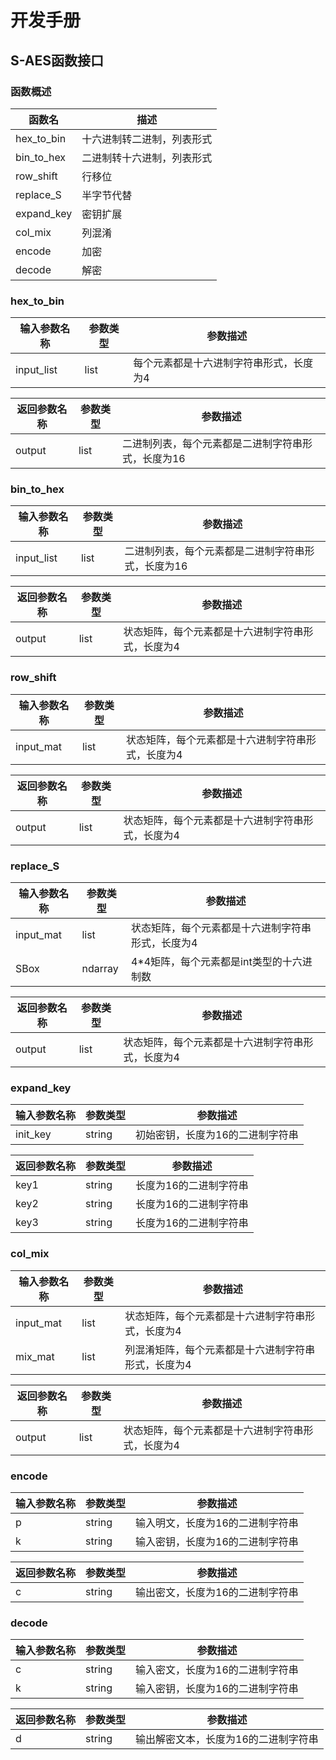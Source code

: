# 开发手册

## S-AES函数接口

### 函数概述

| 函数名     | 描述                       |
| ---------- | -------------------------- |
| hex_to_bin | 十六进制转二进制，列表形式 |
| bin_to_hex | 二进制转十六进制，列表形式 |
| row_shift  | 行移位                     |
| replace_S  | 半字节代替                 |
| expand_key | 密钥扩展                   |
| col_mix    | 列混淆                     |
| encode     | 加密                       |
| decode     | 解密                       |

### hex_to_bin

| 输入参数名称 | 参数类型 | 参数描述                                |
| ------------ | -------- | --------------------------------------- |
| input_list   | list     | 每个元素都是十六进制字符串形式，长度为4 |

| 返回参数名称 | 参数类型 | 参数描述                                           |
| ------------ | -------- | -------------------------------------------------- |
| output       | list     | 二进制列表，每个元素都是二进制字符串形式，长度为16 |

### bin_to_hex

| 输入参数名称 | 参数类型 | 参数描述                                           |
| ------------ | -------- | -------------------------------------------------- |
| input_list   | list     | 二进制列表，每个元素都是二进制字符串形式，长度为16 |

| 返回参数名称 | 参数类型 | 参数描述                                          |
| ------------ | -------- | ------------------------------------------------- |
| output       | list     | 状态矩阵，每个元素都是十六进制字符串形式，长度为4 |

### row_shift

| 输入参数名称 | 参数类型 | 参数描述                                          |
| ------------ | -------- | ------------------------------------------------- |
| input_mat    | list     | 状态矩阵，每个元素都是十六进制字符串形式，长度为4 |

| 返回参数名称 | 参数类型 | 参数描述                                          |
| ------------ | -------- | ------------------------------------------------- |
| output       | list     | 状态矩阵，每个元素都是十六进制字符串形式，长度为4 |

### replace_S

| 输入参数名称 | 参数类型 | 参数描述                                          |
| ------------ | -------- | ------------------------------------------------- |
| input_mat    | list     | 状态矩阵，每个元素都是十六进制字符串形式，长度为4 |
| SBox         | ndarray  | 4*4矩阵，每个元素都是int类型的十六进制数          |

| 返回参数名称 | 参数类型 | 参数描述                                          |
| ------------ | -------- | ------------------------------------------------- |
| output       | list     | 状态矩阵，每个元素都是十六进制字符串形式，长度为4 |

### expand_key

| 输入参数名称 | 参数类型 | 参数描述                         |
| ------------ | -------- | -------------------------------- |
| init_key     | string   | 初始密钥，长度为16的二进制字符串 |

| 返回参数名称 | 参数类型 | 参数描述               |
| ------------ | -------- | ---------------------- |
| key1         | string   | 长度为16的二进制字符串 |
| key2         | string   | 长度为16的二进制字符串 |
| key3         | string   | 长度为16的二进制字符串 |

### col_mix

| 输入参数名称 | 参数类型 | 参数描述                                            |
| ------------ | -------- | --------------------------------------------------- |
| input_mat    | list     | 状态矩阵，每个元素都是十六进制字符串形式，长度为4   |
| mix_mat      | list     | 列混淆矩阵，每个元素都是十六进制字符串形式，长度为4 |

| 返回参数名称 | 参数类型 | 参数描述                                          |
| ------------ | -------- | ------------------------------------------------- |
| output       | list     | 状态矩阵，每个元素都是十六进制字符串形式，长度为4 |

### encode

| 输入参数名称 | 参数类型 | 参数描述                         |
| ------------ | -------- | -------------------------------- |
| p            | string   | 输入明文，长度为16的二进制字符串 |
| k            | string   | 输入密钥，长度为16的二进制字符串 |

| 返回参数名称 | 参数类型 | 参数描述                         |
| ------------ | -------- | -------------------------------- |
| c            | string   | 输出密文，长度为16的二进制字符串 |

### decode

| 输入参数名称 | 参数类型 | 参数描述                         |
| ------------ | -------- | -------------------------------- |
| c            | string   | 输入密文，长度为16的二进制字符串 |
| k            | string   | 输入密钥，长度为16的二进制字符串 |

| 返回参数名称 | 参数类型 | 参数描述                             |
| ------------ | -------- | ------------------------------------ |
| d            | string   | 输出解密文本，长度为16的二进制字符串 |

### 